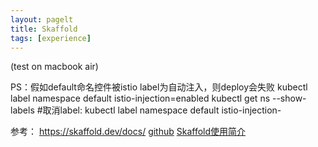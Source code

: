 ```yaml
---
layout: pagelt
title: Skaffold
tags: [experience]
---
```


(test on macbook air)

PS：假如default命名控件被istio label为自动注入，则deploy会失败
kubectl label namespace default istio-injection=enabled
kubectl get ns --show-labels
#取消label: kubectl label namespace default istio-injection-

参考：
<https://skaffold.dev/docs/>
[github](https://github.com/GoogleContainerTools/skaffold)
[Skaffold使用简介](https://blog.csdn.net/chenleiking/article/details/86716049)